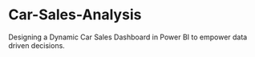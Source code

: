 # Car-Sales-Analysis
Designing a Dynamic Car Sales Dashboard in Power BI to empower data driven decisions.
